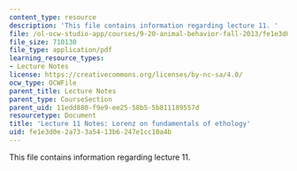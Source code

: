 ```yaml
---
content_type: resource
description: 'This file contains information regarding lecture 11. '
file: /ol-ocw-studio-app/courses/9-20-animal-behavior-fall-2013/fe1e3d0e2a733a5413b6247e1cc10a4b_MIT9_20F13_Lec11.pdf
file_size: 710130
file_type: application/pdf
learning_resource_types:
- Lecture Notes
license: https://creativecommons.org/licenses/by-nc-sa/4.0/
ocw_type: OCWFile
parent_title: Lecture Notes
parent_type: CourseSection
parent_uid: 11edd880-f9e9-ee25-58b5-5b811189557d
resourcetype: Document
title: 'Lecture 11 Notes: Lorenz on fundamentals of ethology'
uid: fe1e3d0e-2a73-3a54-13b6-247e1cc10a4b
---
```

This file contains information regarding lecture 11. 